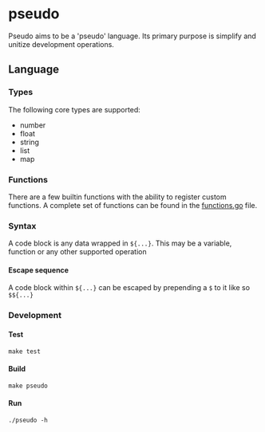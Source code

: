 # pseudo
Pseudo aims to be a 'pseudo' language.  Its primary purpose is simplify and
unitize development operations.

## Language

### Types
The following core types are supported:

- number
- float
- string
- list
- map

### Functions
There are a few builtin functions with the ability to register custom functions.
A complete set of functions can be found in the [functions.go](functions.go)
file.

### Syntax
A code block is any data wrapped in `${...}`.  This may be a variable, function
or any other supported operation

#### Escape sequence
A code block within `${...}` can be escaped by prepending a `$` to it like so
`$${...}`

### Development

#### Test

```shell
make test
```

#### Build

```shell
make pseudo
```

#### Run

```shell
./pseudo -h
```
